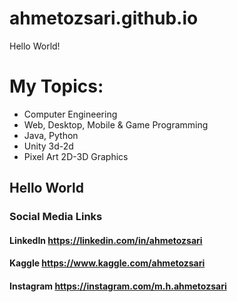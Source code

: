 # ahmetozsari.github.io
Hello World!
# My Topics:
- Computer Engineering
- Web, Desktop, Mobile & Game Programming
- Java, Python
- Unity 3d-2d
- Pixel Art 2D-3D Graphics

## Hello World

### Social Media Links
#### LinkedIn https://linkedin.com/in/ahmetozsari
#### Kaggle https://www.kaggle.com/ahmetozsari
#### Instagram https://instagram.com/m.h.ahmetozsari

